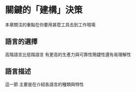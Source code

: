 # 關鍵的「建構」決策
本章關注的重點在你要用甚麼工具去到工作現場
## 語言的選擇
 高階語言比低階語言 有更高的生產力與可靠性簡婕性還有易理解性
 ## 語言描述
 這一節 主要是在介紹各語言的種類與特性
 
<!--stackedit_data:
eyJoaXN0b3J5IjpbMTQxNjI2NjM0MiwtMTc2NDI0NjU1OSwtMT
EwMTE0NjUxNF19
-->